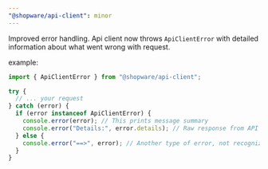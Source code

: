 ```yaml
---
"@shopware/api-client": minor
---
```


Improved error handling. Api client now throws `ApiClientError` with detailed information about what went wrong with request.

example:

```typescript
import { ApiClientError } from "@shopware/api-client";

try {
  // ... your request
} catch (error) {
  if (error instanceof ApiClientError) {
    console.error(error); // This prints message summary
    console.error("Details:", error.details); // Raw response from API
  } else {
    console.error("==>", error); // Another type of error, not recognized by API client
  }
}
```
